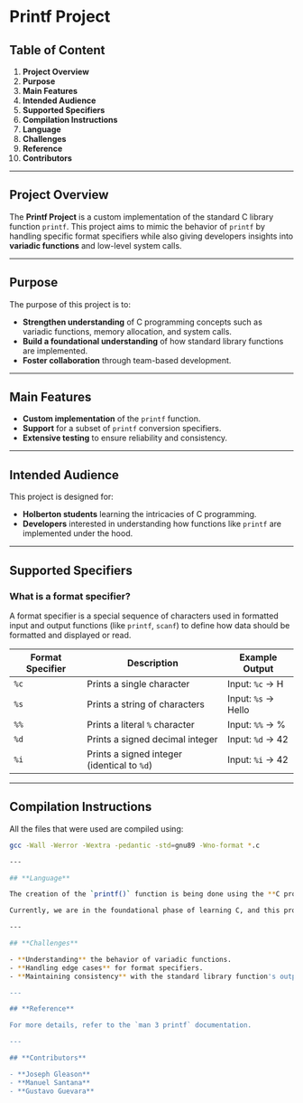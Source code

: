 # **Printf Project**

## **Table of Content**
1. **Project Overview**
2. **Purpose**
3. **Main Features**
4. **Intended Audience**
5. **Supported Specifiers**
6. **Compilation Instructions**
7. **Language**
8. **Challenges**
9. **Reference**
10. **Contributors**

---

## **Project Overview**

The **Printf Project** is a custom implementation of the standard C library function `printf`. This project aims to mimic the behavior of `printf` by handling specific format specifiers while also giving developers insights into **variadic functions** and low-level system calls.

---

## **Purpose**

The purpose of this project is to:

- **Strengthen understanding** of C programming concepts such as variadic functions, memory allocation, and system calls.
- **Build a foundational understanding** of how standard library functions are implemented.
- **Foster collaboration** through team-based development.

---

## **Main Features**

- **Custom implementation** of the `printf` function.
- **Support** for a subset of `printf` conversion specifiers.
- **Extensive testing** to ensure reliability and consistency.

---

## **Intended Audience**

This project is designed for:

- **Holberton students** learning the intricacies of C programming.
- **Developers** interested in understanding how functions like `printf` are implemented under the hood.

---

## **Supported Specifiers**

### **What is a format specifier?**

A format specifier is a special sequence of characters used in formatted input and output functions (like `printf`, `scanf`) to define how data should be formatted and displayed or read.

| **Format Specifier** | **Description**                    | **Example Output**   |
|-----------------------|------------------------------------|-----------------------|
| `%c`                 | Prints a single character         | Input: `%c` -> H     |
| `%s`                 | Prints a string of characters     | Input: `%s` -> Hello |
| `%%`                 | Prints a literal `%` character    | Input: `%%` -> %     |
| `%d`                 | Prints a signed decimal integer   | Input: `%d` -> 42    |
| `%i`                 | Prints a signed integer (identical to `%d`) | Input: `%i` -> 42 |

---

## **Compilation Instructions**

All the files that were used are compiled using:  
```bash
gcc -Wall -Werror -Wextra -pedantic -std=gnu89 -Wno-format *.c

---

## **Language**

The creation of the `printf()` function is being done using the **C programming language**. As a low-level language, C gives us the ability to build and control functions from the ground up while defining their specific outputs.  

Currently, we are in the foundational phase of learning C, and this project serves as a way to test our understanding by implementing `printf()` entirely from scratch.

---

## **Challenges**

- **Understanding** the behavior of variadic functions.
- **Handling edge cases** for format specifiers.
- **Maintaining consistency** with the standard library function's output.

---

## **Reference**

For more details, refer to the `man 3 printf` documentation.

---

## **Contributors**

- **Joseph Gleason**  
- **Manuel Santana**  
- **Gustavo Guevara**
